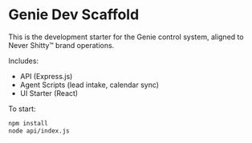 # Genie Dev Scaffold

This is the development starter for the Genie control system, aligned to Never Shitty™ brand operations.

Includes:
- API (Express.js)
- Agent Scripts (lead intake, calendar sync)
- UI Starter (React)

To start:
```bash
npm install
node api/index.js
```
